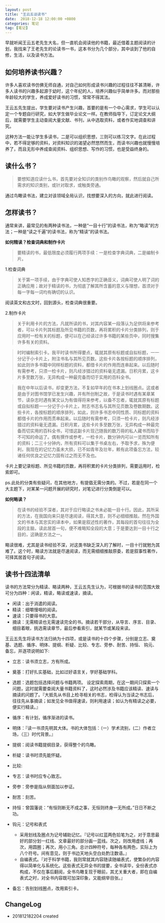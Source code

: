 ```yaml
---
layout: post
title: "王云五谈读书"
date:  2018-12-18 12:00:00 +0800
categories: 笔记
tag: [笔记]
---   
```


早就听闻王云五老先生大名，但一直机会阅读他的书籍，最近借着主题阅读的计划，我找来了王老先生的论读书一书，这本书分为几个部分，其中谈到了他的自修，生活，以及读书方法。

## 如何培养读书兴趣？

许多人喜欢读书仿佛无师自通，对自己如何形成读书兴趣的过程往往不甚清晰，许多人读书的兴趣多起源于幼时，这个年纪的人，培养兴趣似乎简单许多。而对那些年龄较大的学生，养成爱好读书的习惯，常常不得其法。

王云五先生提出，学生要对读书产生兴趣，首要的是有一个中心需求，学生可以认定一个专题自行研究，如大学生做毕业论文一样。在教师指导下，订定论文大纲后，就需要学生主动查阅大量文献、书刊，从中选取资料，或者作实地调查和讲究。

这种方法一能让学生多读书，二是可以组织思想，三则可以练习文字。在此过程中，若不得足够的资料，对资料知识的渴望必然悠然而生，而读书兴趣也就慢慢培养了，而且无形中养成查阅资料、组织思想、写作的习惯，也是受益终身的。

## 读什么书？

>要想知道应读什么书，首先要对全知识的类别作鸟瞰的观察，然后就自己所需求的知识类别，或针对取求，或触类旁通。

通过鸟瞰读书法，建立对该领域全局认识，找想要深入的方向，就此进行阅读。

## 怎样读书？

通常来讲，最常见的有两种读书法，一种是“一目十行”的读书法，称为“略读”的方法；一种是“读之千遍”的读书法，称为“精读”的读书法。

**如何精读？检查词典和制作卡片**

>要精读的书，最低限度必须履行两项手续：一是检查字典词典，二是编制卡片。

1.检查词典

>关于第一项手续，由于字典可使人知悉字的正确音义，词典可使人明了词的正确应用；故对于精读的书，为彻底了解其所含蓄的意义与理想，首须对于每一字每一词均有确切的认识。

阅读英文和古文时，回到源头，检查词典很重要。

2.制作卡片

>关于利用卡片的方法，凡就所读的书，对其内容某一段落认为足供将来参考者，可以卡片列其标题及所见书籍的页数，再将累积的卡片分类排列，则于应用时一检有关的标题，便可以在己经读过许多书籍的某些页中，同时搜集许多有关的资料。

>时时编制索引卡。我平时读书所得要点，辄就其原有标题或自拟标题，一一分记于小卡片上，附注书名与其所见页数。这些卡片各按标题的顺序排列，如此则许多书籍中同样标题的资料，都借卡片的作用而连串起来。以后随时有需参考，只须一检卡片，则凡经涉猎过的资料毫无遗漏。日积月累，这卡片多至数万张，无异构成一种最完备而切于实用的百科全书。

>  我在中年以后读书，却变更方法，不复如早年的在书本上划线圈点。这或者是由于对图书馆学已发生兴趣，并有所创制之故，于是读书时遇有某章某节，读杂志时遇有某文认为有值得将来参考，以备不忘者，辄就其原有标题或自拟标题一一分记于小卡片上，附志书志名与其所见页数及卷数期数。这些卡片，各按标题的顺序排列，如此，则许多书志中同性质、同标题的资料都借卡片的作用而贯串起来。以后随时有需参考，只须一检卡片，则凡经涉猎过的资料毫无遗漏。日积月累，这些卡片多至数万张，无异构成一种最完备而切实用的百科全书，可惜这副卡片现己随我的数万冊的私人藏书而陷于不可知的命运了。偶有撰作或参考，一检卡片，数分钟内可以一览而知所有的资料；二三十分钟内，所有资料可以集于书桌左右，予取予求，殊为便利，我现在的记忆力虽未大损，已不如青年及壮年，赖有此项备忘方法，较诸任何优良之记忆力固有过之而无不及也。

卡片上要记录标题、所见书籍的页数，再将积累的卡片分类排列，需要运用时，检索即可。

ps.此处的分类有些疑问，在其他地方，有提倡无需分类的。不过，若是在同一个大主题下，对某某一问题开展的研究时，对笔记进行分类倒是可以。

**如何略读？**

>在读书的经验不深者，其对于应行略读之书未必能一目十行。因此，其所采的方法，在我国向来只是尽速阅读，得其大意，则不必细细推敲。然在外国文的书本与其忠实的译本中，如果是叙述性的著作，其每段的首句往往为全段的主脑，读此居首一句，便不难略知全段的大意；于是要达到一目十行之目的，这确是方法之一。

略读很难，尤其是读书经验不深，对这类书缺乏深入的了解时，一目十行就勉为其难了。这个时，略读方法就是尽速阅读，而无需细细推敲原委，若是叙事性著作，可择其居首句子阅读。

## 读书十四法清单

读书的方法常分为精读、略读两种，王云五先生认为，可根据书的读书的范围大致可分为四种：闲读，精读，略读或速读，摘读。

- 闲读：出于消遣的阅读。
- 精读：细嚼慢咽的阅读。
- 速读：只要得书的大意。
- 摘读：无需精读也无需速读完全的书。摘读若干部分，从导言、序言、目录、细目着眼，挑选需读章节，最后参看索引，就某节或某段来读。

王云五先生将读书方法归纳为十四项，或是读书的十四个步骤，分别是立志、奠基、选题、循序、明体、提纲、析疑、比较、专志、旁参、耐苦、持恒、 钩元、备忘，并逐项说明如下:

- 立志：读书须立志，方有所成。
- 奠基：打好扎实基础，比如过好语言关，学好基础学科。
- 选题：选题包括选择问题与书籍两项。 设定探索周期，在这一期间只探索一个问题，这时就需要查阅大量书籍资料了，这时必然涉及书籍应该精读、速读与摘读的问题了。『大抵先从书目上检寻相关的书志，检得认为当读之书志后，往往先从事摘读；如发见全书值得速读，则利用速读；如认为有精读之必要，便实行精读。』

- 循序：有计划，循序渐进的读书。
- 明体：『读一书须先明其大体。书的大体包括：（一）学术流别，(二）作者立场，（三）时代背景。』
- 提纲：阅读书籍提纲目录，获得整个的鸟瞰。
- 析疑：读书时须先能怀疑。
- 比较:
- 专志：读书时应专心致志。
- 旁参：旁参是指从侧面加以参证。
- 耐苦：刻苦。
- 持恒：曾国藩说：“有恒则断无不成之事，无恒则终身一无所成。”日日不断之功。
- 钩元：记号和表式
    - 采用划线及圈点为记号辅助记忆。『记号以红蓝两色铅笔为之，对于意思最好的部分划一红线、文章最好的部分画一蓝线。次之，则改用虚线；再次，用圆圈；再次，用小三角。总计四种符号，每种各有两色，实际上为八个符号。间有意见，则于书边天地头空白处酌注数语。』
    - 自编表式。『对于科学书籍，我则常就其内容随读随编表式，使繁杂的内容得以简单化与系统化。这些表式无异全书的提要，全书读毕，全份表式亦构成，不仅在事后翻阅，全书鸟瞰复现于眼前，其尤关重大者，即在自编表式之时，对全书内容既可加深印象，又能纲举目张。』
- 备忘：告别划线圈点，改用索引卡。

## ChangeLog

- 201812182204 created








